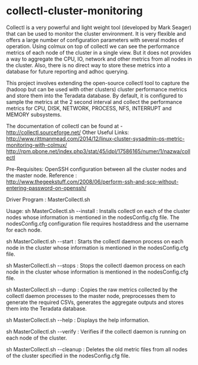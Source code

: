 # collectl-cluster-monitoring

Collectl is a very powerful and light weight tool (developed by Mark Seager) that can be used to monitor the cluster environment. It is very flexible and offers a large number of configuration parameters with several modes of operation. Using colmux on top of collectl we can see the performance metrics of each node of the cluster in a single view. But it does not provides a way to aggregate the CPU, IO, network and other metrics from all nodes in the cluster. Also, there is no direct way to store these metrics into a database for future reporting and adhoc querying.

This project involves extending the open-source collectl tool to capture the (hadoop but can be used with other clusters) cluster performance metrics and store them into the Teradata database. By default, it is configured to sample the metrics at the 2 second interval and collect the performance metrics for CPU, DISK, NETWORK, PROCESS, NFS, INTERRUPT and MEMORY subsystems.

The documentation of collectl can be found at - http://collectl.sourceforge.net/
Other Useful Links: http://www.rittmanmead.com/2014/12/linux-cluster-sysadmin-os-metric-monitoring-with-colmux/
                    http://rpm.pbone.net/index.php3/stat/45/idpl/17586165/numer/1/nazwa/collectl

Pre-Requisites: OpenSSH configuration between all the cluster nodes and the master node.
                Reference : http://www.thegeekstuff.com/2008/06/perform-ssh-and-scp-without-entering-password-on-openssh/

Driver Program : MasterCollectl.sh

Usage:
sh MasterCollectl.sh --install : Installs collectl on each of the cluster nodes whose information is mentioned in the nodesConfig.cfg file. The nodesConfig.cfg configuration file requires hostaddress and the username for each node.

sh MasterCollectl.sh --start : Starts the collectl daemon process on each node in the cluster whose information is mentioned in the nodesConfig.cfg file.

sh MasterCollectl.sh --stops : Stops the collectl daemon process on each node in the cluster whose information is mentioned in the nodesConfig.cfg file.

sh MasterCollectl.sh --dump : Copies the raw metrics collected by the collectl daemon processes to the master node, preprocesses them to generate the required CSVs, generates the aggregate outputs and stores them into the Teradata database.

sh MasterCollectl.sh --help : Displays the help information.

sh MasterCollectl.sh --verify : Verifies if the collectl daemon is running on each node of the cluster.

sh MasterCollectl.sh --cleanup : Deletes the old metric files from all nodes of the cluster specified in the nodesConfig.cfg file.
